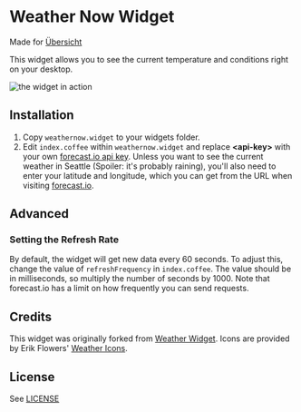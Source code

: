 # Weather Now Widget
Made for [Übersicht](http://tracesof.net/uebersicht/)

This widget allows you to see the current temperature and conditions right on
your desktop.

![the widget in action](https://raw.githubusercontent.com/briandconnelly/weathernow-widget/master/screenshot.png)

## Installation

1. Copy `weathernow.widget` to your widgets folder.
2. Edit `index.coffee` within `weathernow.widget` and replace **\<api-key\>** with your own [forecast.io api key](https://developer.forecast.io). Unless you want to see the current weather in Seattle (Spoiler: it's probably raining), you'll also need to enter your latitude and longitude, which you can get from the URL when visiting [forecast.io](https://forecast.io).

## Advanced

### Setting the Refresh Rate

By default, the widget will get new data every 60 seconds. To adjust this, change the value of `refreshFrequency` in `index.coffee`. The value should be in milliseconds, so multiply the number of seconds by 1000. Note that forecast.io has a limit on how frequently you can send requests.


## Credits

This widget was originally forked from [Weather
Widget](https://github.com/felixhageloh/weather-widget). Icons are provided by
Erik Flowers' [Weather Icons](http://erikflowers.github.io/weather-icons/).

## License

See [LICENSE](https://raw.githubusercontent.com/briandconnelly/weathernow-widget/master/screenshot.png)

